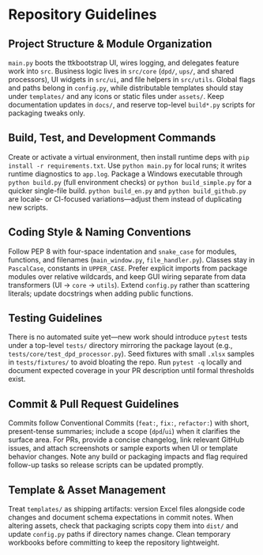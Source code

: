 # Repository Guidelines

## Project Structure & Module Organization
`main.py` boots the ttkbootstrap UI, wires logging, and delegates feature work into `src`. Business logic lives in `src/core` (`dpd/`, `ups/`, and shared processors), UI widgets in `src/ui`, and file helpers in `src/utils`. Global flags and paths belong in `config.py`, while distributable templates should stay under `templates/` and any icons or static files under `assets/`. Keep documentation updates in `docs/`, and reserve top-level `build*.py` scripts for packaging tweaks only.

## Build, Test, and Development Commands
Create or activate a virtual environment, then install runtime deps with `pip install -r requirements.txt`. Use `python main.py` for local runs; it writes runtime diagnostics to `app.log`. Package a Windows executable through `python build.py` (full environment checks) or `python build_simple.py` for a quicker single-file build. `python build_en.py` and `python build_github.py` are locale- or CI-focused variations—adjust them instead of duplicating new scripts.

## Coding Style & Naming Conventions
Follow PEP 8 with four-space indentation and `snake_case` for modules, functions, and filenames (`main_window.py`, `file_handler.py`). Classes stay in `PascalCase`, constants in `UPPER_CASE`. Prefer explicit imports from package modules over relative wildcards, and keep GUI wiring separate from data transformers (UI -> `core` -> `utils`). Extend `config.py` rather than scattering literals; update docstrings when adding public functions.

## Testing Guidelines
There is no automated suite yet—new work should introduce `pytest` tests under a top-level `tests/` directory mirroring the package layout (e.g., `tests/core/test_dpd_processor.py`). Seed fixtures with small `.xlsx` samples in `tests/fixtures/` to avoid bloating the repo. Run `pytest -q` locally and document expected coverage in your PR description until formal thresholds exist.

## Commit & Pull Request Guidelines
Commits follow Conventional Commits (`feat:`, `fix:`, `refactor:`) with short, present-tense summaries; include a scope (`dpd`/`ui`) when it clarifies the surface area. For PRs, provide a concise changelog, link relevant GitHub issues, and attach screenshots or sample exports when UI or template behavior changes. Note any build or packaging impacts and flag required follow-up tasks so release scripts can be updated promptly.

## Template & Asset Management
Treat `templates/` as shipping artifacts: version Excel files alongside code changes and document schema expectations in commit notes. When altering assets, check that packaging scripts copy them into `dist/` and update `config.py` paths if directory names change. Clean temporary workbooks before committing to keep the repository lightweight.
